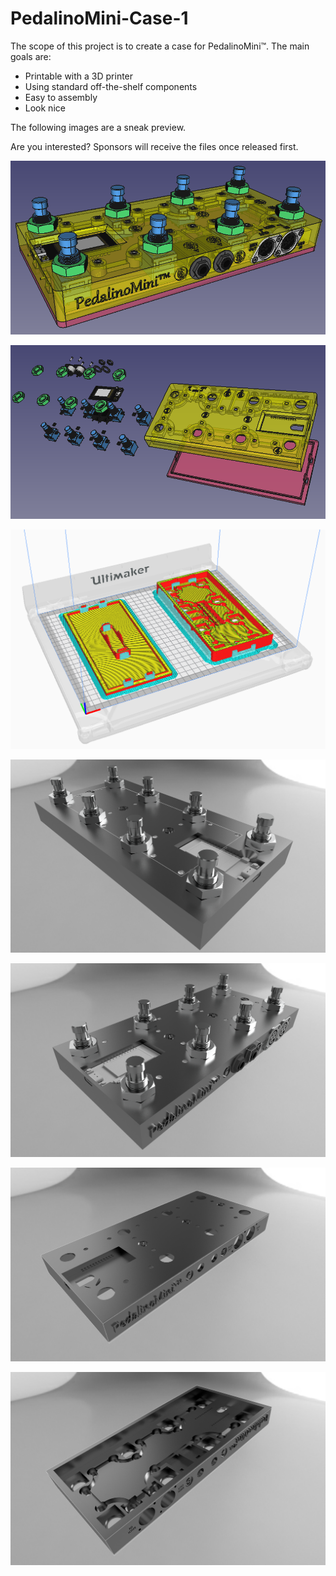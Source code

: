 # PedalinoMini-Case-1

The scope of this project is to create a case for PedalinoMini™. The main goals are:

- Printable with a 3D printer
- Using standard off-the-shelf components
- Easy to assembly
- Look nice

The following images are a sneak preview.

Are you interested? Sponsors will receive the files once released first.

[![](./PedalinoMini-Case-1.png)](https://www.youtube.com/watch?v=PgAAQd82aIo)

[![](./PedalinoMini-Case-1-Exploded-Assembly.png)](https://www.youtube.com/watch?v=oTeWO5bQU8w)

![Cura](./PedalinoMini-Case-1-Cura.png "Cura")

![Front](./PedalinoMiniFootswitchesFront.png "Front")

![Back](./PedalinoMiniFootswitchesBack.png "Back")

![CaseOutside](./PedalinoMiniCaseOutside.png "Outside")

![CaseInside](./PedalinoMiniCaseInside.png "Inside")
